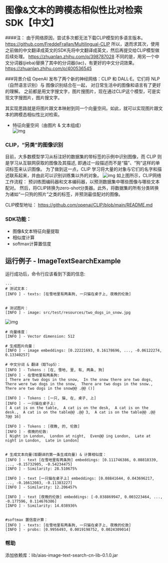 # 图像&文本的跨模态相似性比对检索 SDK【中文】
####注：
由于网络原因，尝试多次都无法下载CLIP模型的多语言版本。
https://github.com/FreddeFrallan/Multilingual-CLIP
所以，退而求其次，使用之前做的中文翻译成英文的SDK先将中文翻译成英文，然后再提交给CLIP模型做后续处理。
https://zhuanlan.zhihu.com/p/398787028
不同的是，用另一个中文分词器(jieba)替换了其中的分词器(lac)，有更好的中文分词效果。
https://zhuanlan.zhihu.com/p/400536545

###背景介绍
OpenAI 发布了两个新的神经网络：CLIP 和 DALL·E。它们将 NLP（自然语言识别）与 图像识别结合在一起，
对日常生活中的图像和语言有了更好的理解。
之前都是用文字搜文字，图片搜图片，现在通过CLIP这个模型，可是实现文字搜图片，图片搜文字。

其实现思路就是将图片跟文本映射到同一个向量空间。如此，就可以实现图片跟文本的跨模态相似性比对检索。
- 特征向量空间（由图片 & 文本组成）  
![img](https://djl-model.oss-cn-hongkong.aliyuncs.com/AIAS/nlp_sdks/clip_Imagesearch.png)

### CLIP，“另类”的图像识别
目前，大多数模型学习从标注好的数据集的带标签的示例中识别图像，而 CLIP 则是学习从互联网获取的图像及其描述, 
即通过一段描述而不是“猫”、“狗”这样的单词标签来认识图像。
为了做到这一点，CLIP 学习将大量的对象与它们的名字和描述联系起来，并由此可以识别训练集以外的对象。
![img](https://djl-model.oss-cn-hongkong.aliyuncs.com/AIAS/nlp_sdks/clip.png)
如上图所示，CLIP网络工作流程： 预训练图编码器和文本编码器，以预测数据集中哪些图像与哪些文本配对。
然后，将CLIP转换为zero-shot分类器。此外，将数据集的所有分类转换为诸如“一只狗的照片”之类的标签，并预测最佳配对的图像。

CLIP模型地址：
https://github.com/openai/CLIP/blob/main/README.md

### SDK功能：
-  图像&文本特征向量提取
-  相似度计算
-  softmax计算置信度

## 运行例子 - ImageTextSearchExample
运行成功后，命令行应该看到下面的信息:
```text
...
# 测试文本：
[INFO ] - texts: [在雪地里有两条狗, 一只猫在桌子上, 夜晚的伦敦]


# 测试图片：
[INFO ] - image: src/test/resources/two_dogs_in_snow.jpg
```
![img](https://djl-model.oss-cn-hongkong.aliyuncs.com/AIAS/nlp_sdks/two_dogs_in_snow.jpeg)

```text
# 向量维度：
[INFO ] - Vector dimension: 512

# 生成图片向量：
[INFO ] - image embeddings: [0.22221693, 0.16178696, ..., -0.06122274, 0.13340257]

# 中文分词 & 翻译（取Top5）：
[INFO ] - Tokens : [在, 雪地, 里, 有, 两条, 狗]
[INFO ] - 在雪地里有两条狗: 
[ There are two dogs in the snow,  In the snow there are two dogs,  There were two dogs in the snow,  There are two dogs in the snow.,  There are two dogs in the snow@@ .@@ ()]

[INFO ] - Tokens : [一只, 猫, 在, 桌子, 上]
[INFO ] - 一只猫在桌子上: 
[ A cat is on the table,  A cat is on the desk,  A cat is on the desk.,  A cat is on the table@@ .@@ 3,  A cat is on the table@@ .@@ 7@@ 16]

[INFO ] - Tokens : [夜晚, 的, 伦敦]
[INFO ] - 夜晚的伦敦: 
[ Night in London,  London at night,  Even@@ ing London,  Late at night in London,  Late in London]


# 生成文本向量(取翻译的第一条生成向量) & 计算相似度：
[INFO ] - text [在雪地里有两条狗] embeddings: [0.111746386, 0.08818339, ..., -0.15732905, -0.54234475]
[INFO ] - Similarity: 28.510675%

[INFO ] - text [一只猫在桌子上] embeddings: [0.08841644, 0.043696217, ..., -0.16612083, -0.11383227]
[INFO ] - Similarity: 12.206457%

[INFO ] - text [夜晚的伦敦] embeddings: [-0.038869947, 0.003223464, ..., -0.177596, 0.114676386]
[INFO ] - Similarity: 14.038936%


#softmax 置信度计算：
[INFO ] - texts: [在雪地里有两条狗, 一只猫在桌子上, 夜晚的伦敦]
[INFO ] - probs: [0.9956493, 0.0019198752, 0.0024309014]

```

### 帮助 
添加依赖库：lib/aias-image-text-search-cn-lib-0.1.0.jar
